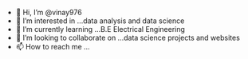 - 👋 Hi, I’m @vinay976
- 👀 I’m interested in ...data analysis and data science 
- 🌱 I’m currently learning ...B.E Electrical Engineering 
- 💞️ I’m looking to collaborate on ...data science projects and websites 
- 📫 How to reach me ...

<!---
vinay976/vinay976 is a ✨ special ✨ repository because its `README.md` (this file) appears on your GitHub profile.
You can click the Preview link to take a look at your changes.
--->
